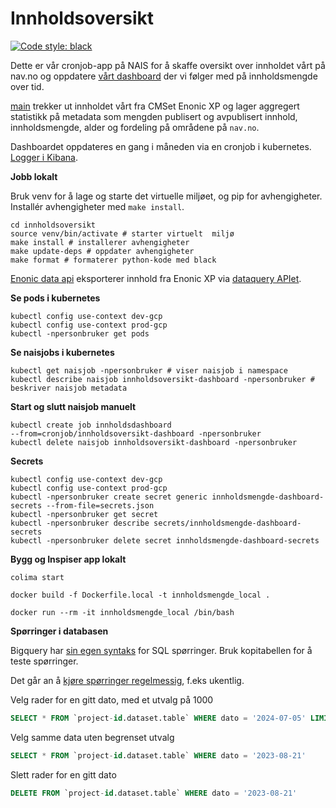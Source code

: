 # Innholdsoversikt

[![Code style: 
black](https://img.shields.io/badge/code%20style-black-000000.svg)](https://github.com/psf/black)

Dette er vår cronjob-app på NAIS for å skaffe oversikt over innholdet vårt på nav.no og oppdatere [vårt 
dashboard](https://metabase.intern.nav.no/dashboard/11-innholdsoversikt-pa-nav-no) 
der vi følger med på innholdsmengde over tid.

[main](/src/innholdsoversikt/main.py) trekker ut innholdet vårt fra CMSet Enonic XP og lager 
aggregert statistikk på metadata som mengden publisert og avpublisert 
innhold, innholdsmengde, alder og fordeling på områdene på `nav.no`.

Dashboardet oppdateres en gang i måneden via en cronjob i kubernetes. 
[Logger i 
Kibana](https://logs.adeo.no/goto/6eac7c60-4a6a-11ed-8607-d590fd125f80).

**Jobb lokalt**

Bruk venv for å lage og starte det virtuelle miljøet, og pip for avhengigheter. Installér avhengigheter med `make install`.

```
cd innholdsoversikt
source venv/bin/activate # starter virtuelt  miljø
make install # installerer avhengigheter
make update-deps # oppdater avhengigheter
make format # formaterer python-kode med black
```

[Enonic data api](/src/innholdsoversikt/enonic_data_api.py) eksporterer innhold fra Enonic XP 
via [dataquery APIet](https://github.com/navikt/nav-enonicxp-dataquery).

**Se pods i kubernetes**

```
kubectl config use-context dev-gcp
kubectl config use-context prod-gcp
kubectl -npersonbruker get pods
```

**Se naisjobs i kubernetes**

```
kubectl get naisjob -npersonbruker # viser naisjob i namespace
kubectl describe naisjob innholdsoversikt-dashboard -npersonbruker # beskriver naisjob metadata
```


**Start og slutt naisjob manuelt**

```
kubectl create job innholdsdashboard 
--from=cronjob/innholdsoversikt-dashboard -npersonbruker
kubectl delete naisjob innholdsoversikt-dashboard -npersonbruker
```

**Secrets**

```
kubectl config use-context dev-gcp
kubectl config use-context prod-gcp
kubectl -npersonbruker create secret generic innholdsmengde-dashboard-secrets --from-file=secrets.json
kubectl -npersonbruker get secret 
kubectl -npersonbruker describe secrets/innholdsmengde-dashboard-secrets
kubectl -npersonbruker delete secret innholdsmengde-dashboard-secrets
```

**Bygg og Inspiser app lokalt**

```
colima start

docker build -f Dockerfile.local -t innholdsmengde_local .

docker run --rm -it innholdsmengde_local /bin/bash
```

**Spørringer i databasen**

Bigquery har [sin egen syntaks](https://cloud.google.com/bigquery/docs/reference/standard-sql/dml-syntax) for SQL spørringer. Bruk kopitabellen for å teste spørringer.

Det går an å [kjøre spørringer regelmessig](https://cloud.google.com/bigquery/docs/scheduling-queries#setting_up_a_scheduled_query), f.eks ukentlig.

Velg rader for en gitt dato, med et utvalg på 1000

```SQL
SELECT * FROM `project-id.dataset.table` WHERE dato = '2024-07-05' LIMIT 1000
```

Velg samme data uten begrenset utvalg

```SQL
SELECT * FROM `project-id.dataset.table` WHERE dato = '2023-08-21'
```

Slett rader for en gitt dato

```SQL
DELETE FROM `project-id.dataset.table` WHERE dato = '2023-08-21'
```